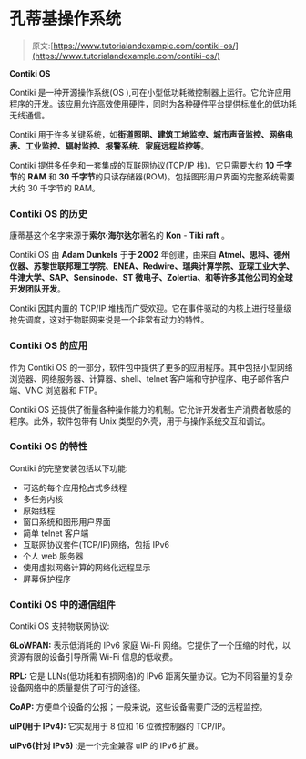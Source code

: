 # 孔蒂基操作系统

> 原文:[https://www.tutorialandexample.com/contiki-os/](https://www.tutorialandexample.com/contiki-os/)

**Contiki OS**

Contiki 是一种开源操作系统(OS ),可在小型低功耗微控制器上运行。它允许应用程序的开发。该应用允许高效使用硬件，同时为各种硬件平台提供标准化的低功耗无线通信。

Contiki 用于许多关键系统，如**街道照明、建筑工地监控、城市声音监控、网络电表、工业监控、辐射监控、报警系统、家庭远程监控等**。

Contiki 提供多任务和一套集成的互联网协议(TCP/IP 栈)。它只需要大约 **10 千字节**的 **RAM** 和 **30 千字节**的只读存储器(ROM)。包括图形用户界面的完整系统需要大约 30 千字节的 RAM。

### Contiki OS 的历史

康蒂基这个名字来源于**索尔·海尔达尔**著名的 **Kon** - **Tiki raft** 。

Contiki OS 由 **Adam Dunkels** 于**于 2002** 年创建，由来自 **Atmel、思科、德州仪器、苏黎世联邦理工学院、ENEA、Redwire、瑞典计算学院、亚琛工业大学、牛津大学、SAP、Sensinode、ST 微电子、Zolertia、**和**等许多其他公司的全球开发团队开发**。

Contiki 因其内置的 TCP/IP 堆栈而广受欢迎。它在事件驱动的内核上进行轻量级抢先调度，这对于物联网来说是一个非常有动力的特性。

### Contiki OS 的应用

作为 Contiki OS 的一部分，软件包中提供了更多的应用程序。其中包括小型网络浏览器、网络服务器、计算器、shell、telnet 客户端和守护程序、电子邮件客户端、VNC 浏览器和 FTP。

Contiki OS 还提供了衡量各种操作能力的机制。它允许开发者生产消费者敏感的程序。此外，软件包带有 Unix 类型的外壳，用于与操作系统交互和调试。

### Contiki OS 的特性

Contiki 的完整安装包括以下功能:

*   可选的每个应用抢占式多线程
*   多任务内核
*   原始线程
*   窗口系统和图形用户界面
*   简单 telnet 客户端
*   互联网协议套件(TCP/IP)网络，包括 IPv6
*   个人 web 服务器
*   使用虚拟网络计算的网络化远程显示
*   屏幕保护程序

### Contiki OS 中的通信组件

Contiki OS 支持物联网协议:

**6LoWPAN:** 表示低消耗的 IPv6 家庭 Wi-Fi 网络。它提供了一个压缩的时代，以资源有限的设备引导所需 Wi-Fi 信息的低收费。

**RPL:** 它是 LLNs(低功耗和有损网络)的 IPv6 距离矢量协议。它为不同容量的复杂设备网络中的质量提供了可行的途径。

**CoAP:** 方便单个设备的公报；一般来说，这些设备需要广泛的远程监控。

**uIP(用于 IPv4):** 它实现用于 8 位和 16 位微控制器的 TCP/IP。

**uIPv6(针对 IPv6)** :是一个完全兼容 uIP 的 IPv6 扩展。